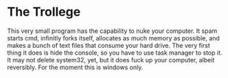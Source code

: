 # The Trollege
This very small program has the capability to nuke your computer. It spam starts cmd, infinitly forks itself, allocates as much memory as possible, and makes a bunch of text files that consume your hard drive. The very first thing it does is hide the console, so you have to use task manager to stop it. It may not delete system32, yet, but it does fuck up your computer, albeit reversibly. For the moment this is windows only.

